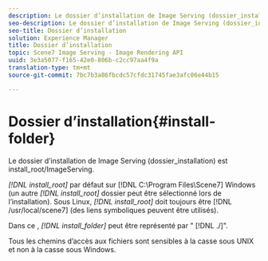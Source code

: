 ```yaml
---
description: Le dossier d’installation de Image Serving (dossier_installation) est install_root/ImageServing.
seo-description: Le dossier d’installation de Image Serving (dossier_installation) est install_root/ImageServing.
seo-title: Dossier d’installation
solution: Experience Manager
title: Dossier d’installation
topic: Scene7 Image Serving - Image Rendering API
uuid: 3e3a5077-f165-42e0-806b-c2cc97aa4f9a
translation-type: tm+mt
source-git-commit: 7bc7b3a86fbcdc57cfdc31745fae3afc06e44b15

---
```



# Dossier d’installation{#install-folder}

Le dossier d’installation de Image Serving (dossier_installation) est install_root/ImageServing.

*[!DNL install_root]* par défaut sur [!DNL C:\Program Files\Scene7] Windows (un autre *[!DNL install_root]* dossier peut être sélectionné lors de l’installation). Sous Linux, *[!DNL install_root]* doit toujours être [!DNL /usr/local/scene7] (des liens symboliques peuvent être utilisés).

Dans ce , *[!DNL install_folder]* peut être représenté par &quot; [!DNL ./]&quot;.

Tous les chemins d’accès aux fichiers sont sensibles à la casse sous UNIX et non à la casse sous Windows.
